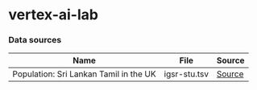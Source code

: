 # vertex-ai-lab

### Data sources
| Name                                   | File         | Source                                                                   |
|----------------------------------------|--------------|--------------------------------------------------------------------------|
| Population: Sri Lankan Tamil in the UK | igsr-stu.tsv | [Source](https://www.internationalgenome.org/data-portal/population/STU) |
